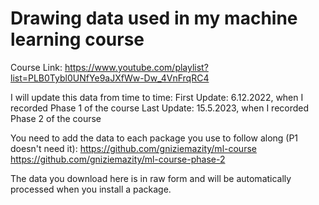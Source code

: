 # Drawing data used in my machine learning course
Course Link: https://www.youtube.com/playlist?list=PLB0Tybl0UNfYe9aJXfWw-Dw_4VnFrqRC4

I will update this data from time to time:
First Update: 6.12.2022, when I recorded Phase 1 of the course
Last Update: 15.5.2023, when I recorded Phase 2 of the course

You need to add the data to each package you use to follow along (P1 doesn't need it):
https://github.com/gniziemazity/ml-course 
https://github.com/gniziemazity/ml-course-phase-2

The data you download here is in raw form and will be automatically processed when you install a package.
